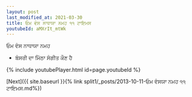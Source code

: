 ```yaml
---
layout: post
last_modified_at: 2021-03-30
title: ਓਮ ਵੰਸ ਨਾਧਾਯਾ ਨਮਹ ੧੧ ਟਾਇਮਸ
youtubeId: aMXrIt_mtWk
---
```

 
 
 ਓਮ ਵੰਸ ਨਾਧਾਯਾ ਨਮਹ  
 
 -  ਬੰਸਰੀ ਦਾ ਮਿੱਠਾ ਸੰਗੀਤ ਕੌਣ ਹੈ 
 
  
 
  
 
 
 
 
 
 


{% include youtubePlayer.html id=page.youtubeId %}
 
[Next]({{ site.baseurl }}{% link  split1/_posts/2013-10-11-ਓਮ ਵੰਸਯਾ ਨਮਹ ੧੧ ਟਾਇਮਸ.md%})
 
